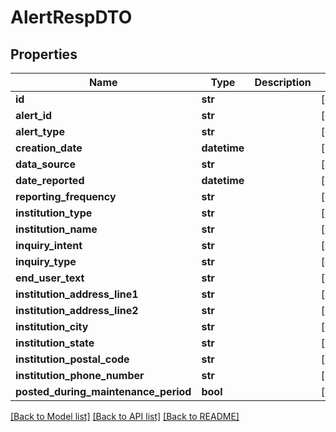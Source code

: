 # AlertRespDTO

## Properties
Name | Type | Description | Notes
------------ | ------------- | ------------- | -------------
**id** | **str** |  | [optional] 
**alert_id** | **str** |  | [optional] 
**alert_type** | **str** |  | [optional] 
**creation_date** | **datetime** |  | [optional] 
**data_source** | **str** |  | [optional] 
**date_reported** | **datetime** |  | [optional] 
**reporting_frequency** | **str** |  | [optional] 
**institution_type** | **str** |  | [optional] 
**institution_name** | **str** |  | [optional] 
**inquiry_intent** | **str** |  | [optional] 
**inquiry_type** | **str** |  | [optional] 
**end_user_text** | **str** |  | [optional] 
**institution_address_line1** | **str** |  | [optional] 
**institution_address_line2** | **str** |  | [optional] 
**institution_city** | **str** |  | [optional] 
**institution_state** | **str** |  | [optional] 
**institution_postal_code** | **str** |  | [optional] 
**institution_phone_number** | **str** |  | [optional] 
**posted_during_maintenance_period** | **bool** |  | [optional] 

[[Back to Model list]](../README.md#documentation-for-models) [[Back to API list]](../README.md#documentation-for-api-endpoints) [[Back to README]](../README.md)


